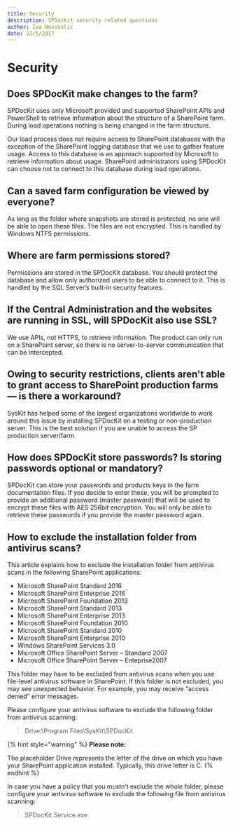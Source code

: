 ```yaml
---
title: Security
description: SPDocKit security related questions
author: Iva Novoselic
date: 22/5/2017
---
```


# Security

## Does SPDocKit make changes to the farm?

SPDocKit uses only Microsoft provided and supported SharePoint APIs and PowerShell to retrieve information about the structure of a SharePoint farm. During load operations nothing is being changed in the farm structure.

Our load process does not require access to SharePoint databases with the exception of the SharePoint logging database that we use to gather feature usage. Access to this database is an approach supported by Microsoft to retrieve information about usage. SharePoint administrators using SPDocKit can choose not to connect to this database during load operations.

## Can a saved farm configuration be viewed by everyone?

As long as the folder where snapshots are stored is protected, no one will be able to open these files. The files are not encrypted. This is handled by Windows NTFS permissions.

## Where are farm permissions stored?

Permissions are stored in the SPDocKit database. You should protect the database and allow only authorized users to be able to connect to it. This is handled by the SQL Server’s built-in security features.

## If the Central Administration and the websites are running in SSL, will SPDocKit also use SSL?

We use APIs, not HTTPS, to retrieve information. The product can only run on a SharePoint server, so there is no server-to-server communication that can be intercepted.

## Owing to security restrictions, clients aren't able to grant access to SharePoint production farms — is there a workaround?

SysKit has helped some of the largest organizations worldwide to work around this issue by installing SPDocKit on a testing or non-production server. This is the best solution if you are unable to access the SP production server/farm.

## How does SPDocKit store passwords? Is storing passwords optional or mandatory?

SPDocKit can store your passwords and products keys in the farm documentation files. If you decide to enter these, you will be prompted to provide an additional password \(master password\) that will be used to encrypt these files with AES 256bit encryption. You will only be able to retrieve these passwords if you provide the master password again.

## How to exclude the installation folder from antivirus scans?

This article explains how to exclude the installation folder from antivirus scans in the following SharePoint applications:

* Microsoft SharePoint Standard 2016
* Microsoft SharePoint Enterprise 2016
* Microsoft SharePoint Foundation 2013
* Microsoft SharePoint Standard 2013
* Microsoft SharePoint Enterprise 2013
* Microsoft SharePoint Foundation 2010
* Microsoft SharePoint Standard 2010
* Microsoft SharePoint Enterprise 2010
* Windows SharePoint Services 3.0
* Microsoft Office SharePoint Server – Standard 2007
* Microsoft Office SharePoint Server – Enteprise2007

This folder may have to be excluded from antivirus scans when you use file-level antivirus software in SharePoint. If this folder is not excluded, you may see unexpected behavior. For example, you may receive “access denied” error messages.

Please configure your antivirus software to exclude the following folder from antivirus scanning:

> Drive:\Program Files\SysKit\SPDocKit

{% hint style="warning" %}
**Please note:**   
  
The placeholder Drive represents the letter of the drive on which you have your SharePoint application installed. Typically, this drive letter is C.
{% endhint %}

In case you have a policy that you mustn’t exclude the whole folder, please configure your antivirus software to exclude the following file from antivirus scanning:

> SPDocKit Service.exe

